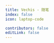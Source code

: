 ```yaml
---
title: Vechis - 随笔
index: false
icon: laptop-code

contributors: false
editLink: false
---
```


<Catalog />
